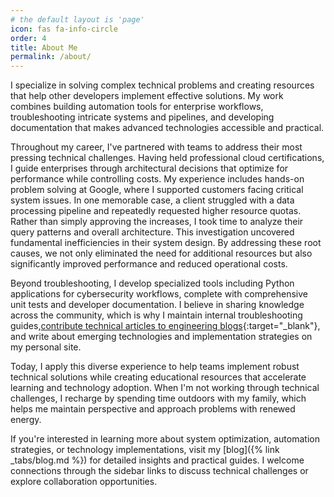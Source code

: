 ```yaml
---
# the default layout is 'page'
icon: fas fa-info-circle
order: 4
title: About Me
permalink: /about/
---
```


I specialize in solving complex technical problems and creating resources that help other developers implement effective solutions. My work combines building automation tools for enterprise workflows, troubleshooting intricate systems and pipelines, and developing documentation that makes advanced technologies accessible and practical.

Throughout my career, I've partnered with teams to address their most pressing technical challenges. Having held professional cloud certifications, I guide enterprises through architectural decisions that optimize for performance while controlling costs. My experience includes hands-on problem solving at Google, where I supported customers facing critical system issues. In one memorable case, a client struggled with a data processing pipeline and repeatedly requested higher resource quotas. Rather than simply approving the increases, I took time to analyze their query patterns and overall architecture. This investigation uncovered fundamental inefficiencies in their system design. By addressing these root causes, we not only eliminated the need for additional resources but also significantly improved performance and reduced operational costs.

Beyond troubleshooting, I develop specialized tools including Python applications for cybersecurity workflows, complete with comprehensive unit tests and developer documentation. I believe in sharing knowledge across the community, which is why I maintain internal troubleshooting guides,[contribute technical articles to engineering blogs](https://engineering.sada.com/ip-restriction-and-vpc-service-controls-56631410eab3){:target="_blank"}, and write about emerging technologies and implementation strategies on my personal site.

Today, I apply this diverse experience to help teams implement robust technical solutions while creating educational resources that accelerate learning and technology adoption. When I'm not working through technical challenges, I recharge by spending time outdoors with my family, which helps me maintain perspective and approach problems with renewed energy.

If you're interested in learning more about system optimization, automation strategies, or technology implementations, visit my [blog]({% link _tabs/blog.md %}) for detailed insights and practical guides. I welcome connections through the sidebar links to discuss technical challenges or explore collaboration opportunities.



